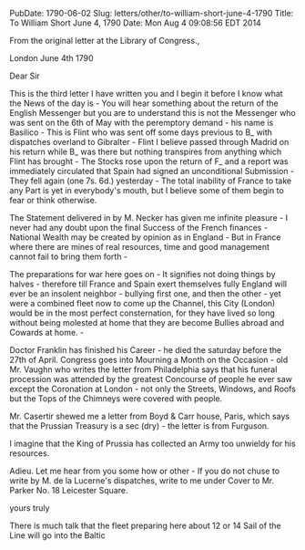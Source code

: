 PubDate: 1790-06-02
Slug: letters/other/to-william-short-june-4-1790
Title: To William Short  June 4, 1790
Date: Mon Aug  4 09:08:56 EDT 2014

   From the original letter at the Library of Congress.,

   London June 4th 1790
   
   Dear Sir

   This is the third letter I have written you and I begin it before I know
   what the News of the day is - You will hear something about the return of
   the English Messenger but you are to understand this is not the Messenger
   who was sent on the 6th of May with the peremptory demand - his name is
   Basilico - This is Flint who was sent off some days previous to B_ with
   dispatches overland to Gibralter - Flint I believe passed through Madrid
   on his return while B_ was there but nothing transpires from anything which
   Flint has brought - The Stocks rose upon the return of F_ and a report was
   immediately circulated that Spain had signed an unconditional Submission - 
   They fell again (one 7s. 6d.) yesterday - The total inability of France to
   take any Part is yet in everybody's mouth, but I believe some of them
   begin to fear or think otherwise.

   The Statement delivered in by M. Necker has given me infinite pleasure - I
   never had any doubt upon the final Success of the French finances -
   National Wealth may be created by opinion as in England - But in France
   where there are mines of real resources, time and good management cannot
   fail to bring them forth -

   The preparations for war here goes on - It signifies not doing things by
   halves - therefore till France and Spain exert themselves fully England
   will ever be an insolent neighbor - bullying first one, and then the other - 
   yet were a combined fleet now to come up the Channel, this City (London)
   would be in the most perfect consternation, for they have lived so long
   without being molested at home that they are become Bullies abroad and
   Cowards at home. -

   Doctor Franklin has finished his Career - he died the saturday before the
   27th of April. Congress goes into Mourning a Month on the Occasion - old
   Mr. Vaughn who writes the letter from Philadelphia says that his funeral
   procession was attended by the greatest Concourse of people he ever saw
   except the Coronation at London - not only the Streets, Windows, and Roofs
   but the Tops of the Chimneys were covered with people.

   Mr. Casertir shewed me a letter from Boyd & Carr house, Paris, which
   says that the Prussian Treasury is a sec (dry) - the letter is from
   Furguson. 
   
   I imagine that the King of Prussia has collected an Army too
   unwieldy for his resources.

   Adieu. Let me hear from you some how or other - If you do not chuse to
   write by M. de la Lucerne's dispatches, write to me under Cover to Mr.
   Parker No. 18 Leicester Square.

   yours truly

   There is much talk that the fleet preparing here about 12 or 14 Sail of
   the Line will go into the Baltic


